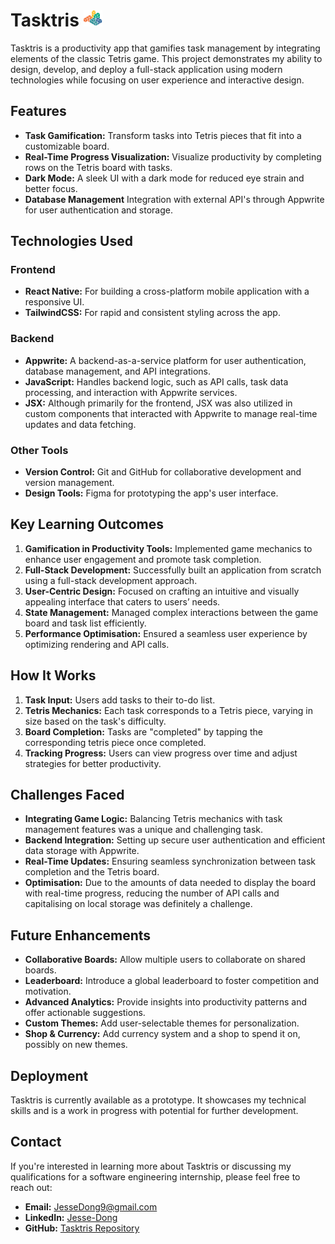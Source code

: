 # Tasktris <img src="./assets/images/logo-small.png" alt="icon" width="30" />

Tasktris is a productivity app that gamifies task management by integrating elements of the classic Tetris game. This project demonstrates my ability to design, develop, and deploy a full-stack application using modern technologies while focusing on user experience and interactive design.

## Features

- **Task Gamification:** Transform tasks into Tetris pieces that fit into a customizable board.
- **Real-Time Progress Visualization:** Visualize productivity by completing rows on the Tetris board with tasks.
- **Dark Mode:** A sleek UI with a dark mode for reduced eye strain and better focus.
- **Database Management** Integration with external API's through Appwrite for user authentication and storage.

## Technologies Used

### Frontend

- **React Native:** For building a cross-platform mobile application with a responsive UI.
- **TailwindCSS:** For rapid and consistent styling across the app.

### Backend

- **Appwrite:** A backend-as-a-service platform for user authentication, database management, and API integrations.
- **JavaScript:** Handles backend logic, such as API calls, task data processing, and interaction with Appwrite services.
- **JSX:** Although primarily for the frontend, JSX was also utilized in custom components that interacted with Appwrite to manage real-time updates and data fetching.

### Other Tools

- **Version Control:** Git and GitHub for collaborative development and version management.
- **Design Tools:** Figma for prototyping the app's user interface.

## Key Learning Outcomes

1. **Gamification in Productivity Tools:** Implemented game mechanics to enhance user engagement and promote task completion.
2. **Full-Stack Development:** Successfully built an application from scratch using a full-stack development approach.
3. **User-Centric Design:** Focused on crafting an intuitive and visually appealing interface that caters to users’ needs.
4. **State Management:** Managed complex interactions between the game board and task list efficiently.
5. **Performance Optimisation:** Ensured a seamless user experience by optimizing rendering and API calls.

## How It Works

1. **Task Input:** Users add tasks to their to-do list.
2. **Tetris Mechanics:** Each task corresponds to a Tetris piece, varying in size based on the task's difficulty.
3. **Board Completion:** Tasks are "completed" by tapping the corresponding tetris piece once completed.
4. **Tracking Progress:** Users can view progress over time and adjust strategies for better productivity.

## Challenges Faced

- **Integrating Game Logic:** Balancing Tetris mechanics with task management features was a unique and challenging task.
- **Backend Integration:** Setting up secure user authentication and efficient data storage with Appwrite.
- **Real-Time Updates:** Ensuring seamless synchronization between task completion and the Tetris board.
- **Optimisation:** Due to the amounts of data needed to display the board with real-time progress, reducing the number of API calls and capitalising on local storage was definitely a challenge.

## Future Enhancements

- **Collaborative Boards:** Allow multiple users to collaborate on shared boards.
- **Leaderboard:** Introduce a global leaderboard to foster competition and motivation.
- **Advanced Analytics:** Provide insights into productivity patterns and offer actionable suggestions.
- **Custom Themes:** Add user-selectable themes for personalization.
- **Shop & Currency:** Add currency system and a shop to spend it on, possibly on new themes.

## Deployment

Tasktris is currently available as a prototype. It showcases my technical skills and is a work in progress with potential for further development.

## Contact

If you're interested in learning more about Tasktris or discussing my qualifications for a software engineering internship, please feel free to reach out:

- **Email:** [JesseDong9@gmail.com](mailto:JesseDong9@gmail.com)
- **LinkedIn:** [Jesse-Dong](https://linkedin.com/in/jesse-dong)
- **GitHub:** [Tasktris Repository](https://github.com/d0ngii/tasktris)
